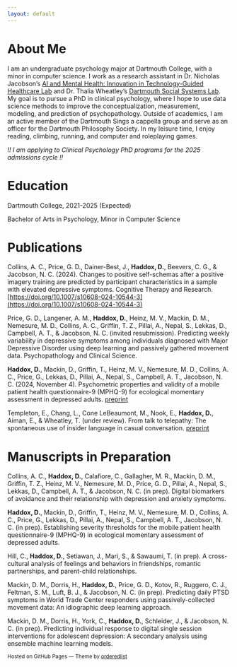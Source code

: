 ```yaml
---
layout: default
---
```


# About Me
I am an undergraduate psychology major at Dartmouth College, with a minor in computer science. I work as a research assistant in Dr. Nicholas Jacobson’s [AI and Mental Health: Innovation in Technology-Guided Healthcare Lab](https://geiselmed.dartmouth.edu/jacobsonlab/) and Dr. Thalia Wheatley’s [Dartmouth Social Systems Lab](http://www.wheatlab.com). My goal is to pursue a PhD in clinical psychology, where I hope to use data science methods to improve the conceptualization, measurement, modeling, and prediction of psychopathology. Outside of academics, I am an active member of the Dartmouth Sings a cappella group and serve as an officer for the Dartmouth Philosophy Society. In my leisure time, I enjoy reading, climbing, running, and computer and roleplaying games.

*!! I am applying to Clinical Psychology PhD programs for the 2025 admissions cycle !!*

# Education
Dartmouth College, 2021-2025 (Expected)

Bachelor of Arts in Psychology, Minor in Computer Science

# Publications

Collins, A. C., Price, G. D., Dainer-Best, J., **Haddox, D.**, Beevers, C. G., & Jacobson, N. C. (2024). Changes to positive self-schemas after a positive imagery training are predicted by participant characteristics in a sample with elevated depressive symptoms. Cognitive Therapy and Research. [https://doi.org/10.1007/s10608-024-10544-3](https://doi.org/10.1007/s10608-024-10544-3)

Price, G. D., Langener, A. M., **Haddox, D.**, Heinz, M. V., Mackin, D. M., Nemesure, M. D., Collins, A. C., Griffin, T. Z., Pillai, A., Nepal, S., Lekkas, D., Campbell, A. T., & Jacobson, N. C. (invited resubmission). Predicting weekly variability in depressive symptoms among individuals diagnosed with Major Depressive Disorder using deep learning and passively gathered movement data. Psychopathology and Clinical Science.

**Haddox, D.**, Mackin, D., Griffin, T., Heinz, M. V., Nemesure, M. D., Collins, A. C., Price, G., Lekkas, D., Pillai, A., Nepal, S., Campbell, A. T., Jacobson, N. C. (2024, November 4). Psychometric properties and validity of a mobile patient health questionnaire-9 (MPHQ-9) for ecological momentary assessment in depressed adults. [preprint](https://osf.io/preprints/osf/rfvy5)

Templeton, E., Chang, L., Cone LeBeaumont, M., Nook, E., **Haddox, D.**, Aiman, E., & Wheatley, T. (under review). From talk to telepathy: The spontaneous use of insider language in casual conversation. [preprint](https://osf.io/preprints/psyarxiv/g38cx)

# Manuscripts in Preparation

Collins, A. C., **Haddox, D.**, Calafiore, C.,  Gallagher, M. R., Mackin, D. M., Griffin, T. Z., Heinz, M. V., Nemesure, M. D., Price, G. D., Pillai, A., Nepal, S., Lekkas, D., Campbell, A. T., & Jacobson, N. C. (in prep). Digital biomarkers of avoidance and their relationship with depression and anxiety symptoms.

**Haddox, D.**, Mackin, D., Griffin, T., Heinz, M. V., Nemesure, M. D., Collins, A. C., Price, G., Lekkas, D., Pillai, A., Nepal, S., Campbell, A. T., Jacobson, N. C. (in prep). Establishing severity thresholds for the mobile patient health questionnaire-9 (MPHQ-9) in ecological momentary assessment of depressed adults.

Hill, C., **Haddox, D.**, Setiawan, J., Mari, S., & Sawaumi, T. (in prep). A cross-cultural analysis of feelings and behaviors in friendships, romantic partnerships, and parent-child relationships.

Mackin, D. M., Dorris, H., **Haddox, D.**, Price, G. D., Kotov, R., Ruggero, C. J., Feltman, S. M., Luft, B. J., & Jacobson, N. C. (in prep). Predicting daily PTSD symptoms in World Trade Center responders using passively-collected movement data: An idiographic deep learning approach.

Mackin, D. M., Dorris, H., York, C., **Haddox, D.**, Schleider, J., & Jacobson, N. C. (in prep). Predicting individual response to digital single session interventions for adolescent depression: A secondary analysis using ensemble machine learning models.

<p><small>Hosted on GitHub Pages &mdash; Theme by <a href="https://github.com/orderedlist">orderedlist</a></small></p>